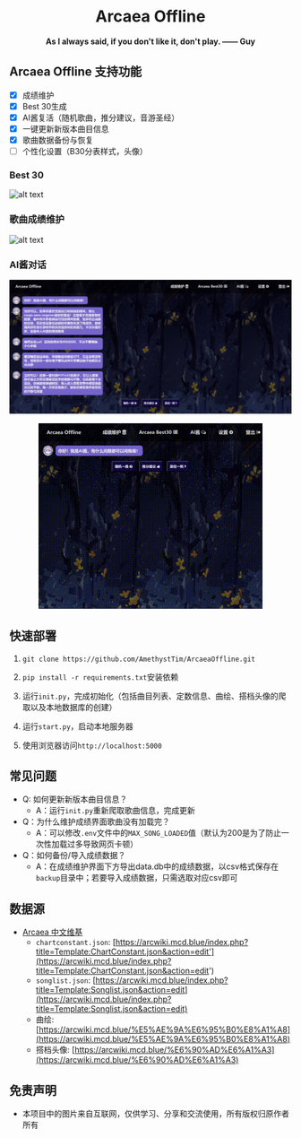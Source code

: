 <h1 align="center">Arcaea Offline</h1>

<div align="center">

**As I always said, if you don't like it, don't play.    —— Guy**

</div>

## Arcaea Offline 支持功能

- [x] 成绩维护
- [x] Best 30生成
- [x] AI酱复活（随机歌曲，推分建议，音游圣经）
- [x] 一键更新新版本曲目信息
- [x] 歌曲数据备份与恢复
- [ ] 个性化设置（B30分表样式，头像） 

### Best 30

![alt text](./assets/readme/readme_best30.png)

### 歌曲成绩维护

![alt text](./assets/readme/readme_scores.png)

### AI酱对话

![alt text](./assets/readme/readme_aichan.png)

<div align="center">

![alt text](./assets/readme/aichan.gif)

</div>

## 快速部署

1. `git clone https://github.com/AmethystTim/ArcaeaOffline.git`
2. `pip install -r requirements.txt`安装依赖

3. 运行`init.py`，完成初始化（包括曲目列表、定数信息、曲绘、搭档头像的爬取以及本地数据库的创建）

4. 运行`start.py`，启动本地服务器

5. 使用浏览器访问`http://localhost:5000`

## 常见问题

- Q: 如何更新新版本曲目信息？
    - A：运行`init.py`重新爬取歌曲信息，完成更新
- Q：为什么维护成绩界面歌曲没有加载完？
    - A：可以修改`.env`文件中的`MAX_SONG_LOADED`值（默认为200是为了防止一次性加载过多导致网页卡顿）
- Q：如何备份/导入成绩数据？
    - A：在成绩维护界面下方导出data.db中的成绩数据，以csv格式保存在`backup`目录中；若要导入成绩数据，只需选取对应csv即可

## 数据源

- [Arcaea 中文维基](https://arcwiki.mcd.blue)
    - `chartconstant.json`: [https://arcwiki.mcd.blue/index.php?title=Template:ChartConstant.json&action=edit'](https://arcwiki.mcd.blue/index.php?title=Template:ChartConstant.json&action=edit')
    - `songlist.json`: [https://arcwiki.mcd.blue/index.php?title=Template:Songlist.json&action=edit](https://arcwiki.mcd.blue/index.php?title=Template:Songlist.json&action=edit)
    - 曲绘: [https://arcwiki.mcd.blue/%E5%AE%9A%E6%95%B0%E8%A1%A8](https://arcwiki.mcd.blue/%E5%AE%9A%E6%95%B0%E8%A1%A8)
    - 搭档头像: [https://arcwiki.mcd.blue/%E6%90%AD%E6%A1%A3](https://arcwiki.mcd.blue/%E6%90%AD%E6%A1%A3)

## 免责声明

- 本项目中的图片来自互联网，仅供学习、分享和交流使用，所有版权归原作者所有
